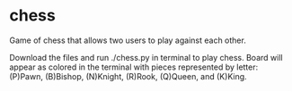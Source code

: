 # chess
Game of chess that allows two users to play against each other. 

Download the files and run ./chess.py in terminal to play chess. Board will appear as colored in the terminal with pieces represented by letter: (P)Pawn, (B)Bishop, (N)Knight, (R)Rook, (Q)Queen, and (K)King.
